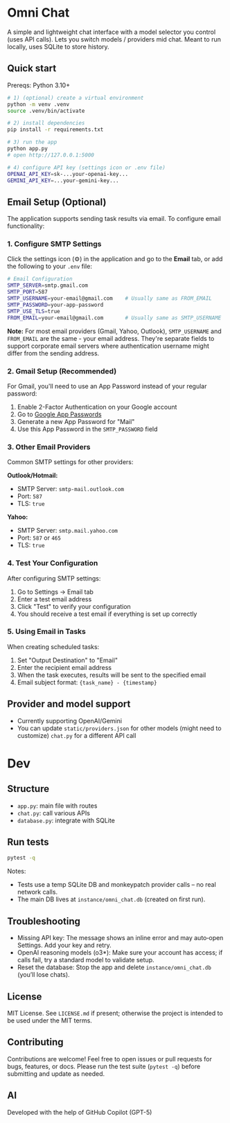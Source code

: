 # Omni Chat

A simple and lightweight chat interface with a model selector you control (uses API calls). Lets you switch models / providers mid chat. Meant to run locally, uses SQLite to store history. 

## Quick start

Prereqs: Python 3.10+

```bash
# 1) (optional) create a virtual environment
python -m venv .venv
source .venv/bin/activate

# 2) install dependencies
pip install -r requirements.txt

# 3) run the app
python app.py
# open http://127.0.0.1:5000

# 4) configure API key (settings icon or .env file)
OPENAI_API_KEY=sk-...your-openai-key...
GEMINI_API_KEY=...your-gemini-key...
```

## Email Setup (Optional)

The application supports sending task results via email. To configure email functionality:

### 1. Configure SMTP Settings

Click the settings icon (⚙️) in the application and go to the **Email** tab, or add the following to your `.env` file:

```bash
# Email Configuration
SMTP_SERVER=smtp.gmail.com
SMTP_PORT=587
SMTP_USERNAME=your-email@gmail.com    # Usually same as FROM_EMAIL
SMTP_PASSWORD=your-app-password
SMTP_USE_TLS=true
FROM_EMAIL=your-email@gmail.com       # Usually same as SMTP_USERNAME
```

**Note:** For most email providers (Gmail, Yahoo, Outlook), `SMTP_USERNAME` and `FROM_EMAIL` are the same - your email address. They're separate fields to support corporate email servers where authentication username might differ from the sending address.

### 2. Gmail Setup (Recommended)

For Gmail, you'll need to use an App Password instead of your regular password:

1. Enable 2-Factor Authentication on your Google account
2. Go to [Google App Passwords](https://myaccount.google.com/apppasswords)
3. Generate a new App Password for "Mail"
4. Use this App Password in the `SMTP_PASSWORD` field

### 3. Other Email Providers

Common SMTP settings for other providers:

**Outlook/Hotmail:**
- SMTP Server: `smtp-mail.outlook.com`
- Port: `587`
- TLS: `true`

**Yahoo:**
- SMTP Server: `smtp.mail.yahoo.com`
- Port: `587` or `465`
- TLS: `true`

### 4. Test Your Configuration

After configuring SMTP settings:
1. Go to Settings → Email tab
2. Enter a test email address
3. Click "Test" to verify your configuration
4. You should receive a test email if everything is set up correctly

### 5. Using Email in Tasks

When creating scheduled tasks:
1. Set "Output Destination" to "Email"
2. Enter the recipient email address
3. When the task executes, results will be sent to the specified email
4. Email subject format: `{task_name} - {timestamp}`

## Provider and model support
- Currently supporting OpenAI/Gemini
- You can update `static/providers.json` for other models (might need to customize) `chat.py` for a different API call

# Dev
## Structure
- `app.py`: main file with routes
- `chat.py`: call various APIs
- `database.py`: integrate with SQLite

## Run tests

```bash
pytest -q
```

Notes:
- Tests use a temp SQLite DB and monkeypatch provider calls – no real network calls.
- The main DB lives at `instance/omni_chat.db` (created on first run).

## Troubleshooting

- Missing API key: The message shows an inline error and may auto‑open Settings. Add your key and retry.
- OpenAI reasoning models (o3*): Make sure your account has access; if calls fail, try a standard model to validate setup.
- Reset the database: Stop the app and delete `instance/omni_chat.db` (you’ll lose chats).

## License

MIT License. See `LICENSE.md` if present; otherwise the project is intended to be used under the MIT terms.

## Contributing

Contributions are welcome! Feel free to open issues or pull requests for bugs, features, or docs. Please run the test suite (`pytest -q`) before submitting and update as needed.

## AI
Developed with the help of GitHub Copilot (GPT-5)
